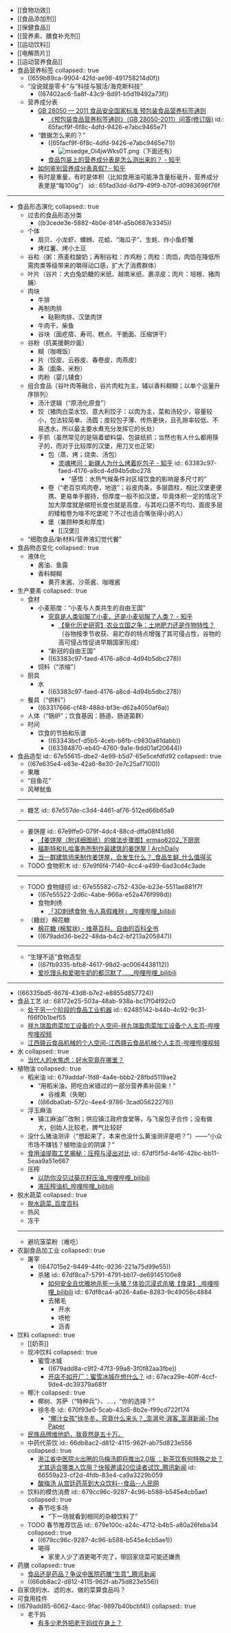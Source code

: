 - [[食物功效]]
- [[食品添加剂]]
- [[保健食品]]
- [[营养素、膳食补充剂]]
- [[运动饮料]]
- [[电解质片]]
- [[运动营养食品]]
- 食品营养标签
  collapsed:: true
	- ((659b89ca-9904-42fd-ae98-491758214d0f))
	- “没说就是零卡”与“科技与狠活/海克斯科技”
		- ((67402ac6-5a8f-43c9-8d91-b5d19492a73f))
	- 营养成分表
		- [GB 28050 — 2011 食品安全国家标准 预包装食品营养标签通则](https://www.gov.cn/gzdt/att/att/site1/20120709/001e3741a4741164d66215.pdf)
			- [《预包装食品营养标签通则》（GB 28050-2011）问答(修订版)](http://www.nhc.gov.cn/sps/s3594/201402/6f68ec6692594cf28d190cb47b770c11.shtml)
			  id:: 65facf9f-6f8c-4dfd-9426-e7abc9465e71
		- “数据怎么来的？”
			- ((65facf9f-6f8c-4dfd-9426-e7abc9465e71))
				- ![msedge_Oi4jwWks0T.png](../assets/msedge_Oi4jwWks0T_1710936590079_0.png)（下面还有）
			- [食品包装上的营养成分表是怎么测出来的？ - 知乎](https://www.zhihu.com/question/31420122)
		- [如何鉴别营养成分表真假? - 知乎](https://www.zhihu.com/question/494329125)
		- 有时是重量，有时是体积（比如食用油可能净含量标毫升，营养成分表里是“每100g”）
		  id:: 65fad3dd-6d79-49f9-b70f-d0983696f76f
- ---
- 食品形态演化
  collapsed:: true
	- 过去的食品形态分类
		- ((b3cede3e-5882-4b0e-814f-a5b0687e3345))
	- 个体
		- 扇贝、小龙虾、螺蛳、花蛤、“海瓜子”、生蚝、炸小鱼虾蟹
		- 烤红薯、烤小土豆
	- 谷粒（粥：燕麦粒酸奶；再制谷粒：炸鸡粉；肉粒：肉馅，肉馅在降低所需肉类等级带来的嚼得动口感，扩大了消费群体）
	- 叶片（谷片：大白兔奶糖的米纸、越南米纸、裹凉皮；肉片：培根、猪肉脯）
	- 肉块
		- 牛排
		- 再制肉排
			- 鞑靼肉排、汉堡肉饼
		- 牛肉干、柴鱼
		- 谷块（面疙瘩、寿司、糕点、干脆面、压缩饼干）
	- 谷粉（抗美援朝炒面）
		- 糊（咖喱饭）
		- 片（饺皮、云吞皮、春卷皮、肉燕皮）
		- 条（面条、米粉）
		- 肉粉（婴儿辅食）
	- 组合食品（谷叶肉等融合，谷片肉粒为主，辅以香料糊糊；以单个运量升序排列）
		- 汤汁逻辑（“原汤化原食”）
		- 饺（猪肉白菜水饺、意大利饺子：以肉为主，菜和汤较少，容量较小，包法较简单、汤圆；皮较包子薄、传热更快，且孔隙率较低、不易透水，所以最主要水煮充分发挥它的长处）
		- 手抓（虽然常见的是隔着塑料袋、包装纸抓；当然也有人什么都用筷子的，而对于比较厚的汉堡，用刀叉也正常）
			- 包（蒸、烤；烧卖、汤包）
				- [灵魂拷问：新疆人为什么烤着吃包子 - 知乎](https://zhuanlan.zhihu.com/p/90652939)
				  id:: 63383c97-faed-4176-a8cd-4d94b5dbc278
					- “感悟：水热气候条件对区域饮食的影响是多尺寸的“
			- 卷（“老百京鸡肉卷，地道”；谷皮肉条，多层圆柱，相比汉堡更便携、更易单手握持，但厚度一般不如汉堡，毕竟体积一定的情况下加大厚度就是缩短长度也就是高度，与其吃口感不均匀、面皮多层的矮粗卷为啥不吃堡呢？不过也适合嘴张得小的人）
			- 堡（兼顾种类和厚度）
				- [[汉堡]]
	- “细胞食品/新材料/营养液幻觉代餐”
- 食品物态变化
  collapsed:: true
	- 液体化
		- 酱油、鱼露
		- 香料糊糊
			- 黄芥末酱、沙茶酱、咖喱酱
- 生产要素
  collapsed:: true
	- 食材
		- 小麦筋度：“小麦与人类共生的自由王国”
			- [究竟是人类驯服了小麦，还是小麦驯服了人类？ - 知乎](https://www.zhihu.com/question/269631884)
				- [【量化历史研究】农业立国之争：土地肥力还是作物特性？](https://mp.weixin.qq.com/s/Zn1OctykrVewRD7GMVkeBg)（谷物按季节收获、易贮存的特点增强了其可侵占性，谷物的高可侵占性促进早期国家形成）
			- “新冠的自由王国”
			- ((63383c97-faed-4176-a8cd-4d94b5dbc278))
		- 饲料（“浓缩”）
	- 厨具
		- 水
			- ((63383c97-faed-4176-a8cd-4d94b5dbc278))
	- 餐具（“供料”）
		- ((63317666-cf48-488d-bf3e-d62a4050af6a))
	- 人体（“锅炉”；饮食基因：肠道、肠道菌群）
	- 时间
		- 饮食的节拍和乐谱
			- ((63343bcf-d5b5-4ceb-b6fb-c9830a61dabb))
			- ((63384870-eb40-4760-9a1e-9dd01af20644))
- 食品造型
  id:: 67e55615-dbe2-4e99-b5d7-65e5cefdfd92
  collapsed:: true
	- ((67e635e4-e83e-42a6-8e30-2e7c25af7100))
	- 果雕
	- “目鱼花”
	- 风琴鱿鱼
	- ---
	- 糖艺
	  id:: 67e557de-c3d4-4461-af76-512ed66b65a9
	- ---
	- 姜饼屋
	  id:: 67e9ffe0-079f-4dc4-88cd-dffa08f41d86
		- [【姜饼屋（附详细图纸）的做法步骤图】ermao6202_下厨房](https://www.xiachufang.com/recipe/106055115/)
		- [福斯特和扎哈事务所制作最建筑的姜饼屋 | ArchDaily](https://www.archdaily.cn/cn/908595/sugar-splice-and-all-things-iced-fosters-and-zha-create-a-gingerbread-paradise)
		- [当一群建筑师来制作姜饼屋，会发生什么？_食品生鲜_什么值得买](https://post.smzdm.com/p/awxlew9k/)
	- TODO 食物积木
	  id:: 67e9f6f4-7140-4cc4-a499-6ad3cd4c3ade
	- ---
	- TODO 食物缝纫
	  id:: 67e55582-c752-430e-b23e-5511ae881f7f
		- ((67e55522-2d6c-4abe-966a-e52a476f998d))
		- 食物刺绣
			- [「3D刺绣食物 令人真假难辨」_哔哩哔哩_bilibili](https://www.bilibili.com/video/BV15FHLe1EVg/)
	- （糖丝）棉花糖
		- [棉花糖 (棉絮状) - 维基百科，自由的百科全书](https://zh.wikipedia.org/wiki/%E6%A3%89%E8%8A%B1%E7%B3%96_(%E6%A3%89%E7%B5%AE%E7%8B%80))
		- ((679add36-be22-48da-b4c2-bf213a205847))
	- ---
	- “生理不适”食物造型
		- ((67fb9335-bfb8-4617-98d2-ac0064438112))
		- [爱吃馒头和爱喝牛奶的都沉默了….._哔哩哔哩_bilibili](https://www.bilibili.com/video/BV1QyXpYdEHG)
- ---
- ((66335bd5-8678-43d8-b7e2-e8855d857724))
- 食品工艺
  id:: 68172e25-503a-48ab-938a-bc17f04f92c0
	- [处于另一个阶段的食品工业机器](https://www.bilibili.com/video/BV1h34y187Yh)
	  id:: 62485142-b44b-4c92-9c31-f66f0b1bef55
	- [祥九瑞盈肉菜加工设备的个人空间-祥九瑞盈肉菜加工设备个人主页-哔哩哔哩视频](https://space.bilibili.com/607318319)
	- [江西赣云食品机械的个人空间-江西赣云食品机械个人主页-哔哩哔哩视频](https://space.bilibili.com/1174407293)
- 水
  collapsed:: true
	- [当代人的水焦虑：好水究竟在哪里？](https://mp.weixin.qq.com/s/mAW8pLadhGXOwrnF3WRrpQ)
- 植物油
  collapsed:: true
	- 稻米油
	  id:: 679addaf-1fd8-4a4e-bbb2-28fbd5119ae2
		- “用稻米油，把吃白米错过的一部分营养素补回来！”
			- 谷维素（失眠）
		- ((66dba0ab-572c-4ee4-9786-3cad05622276))
	- 浮玉麻油
		- 镇江麻油厂改制；供应镇江政府食堂等，与飞泉包子合作；没有做大，创始人比较老，脾气比较好
	- 没什么猪油测评（“想起来了，本来也没什么黄油测评是吧？”）——“小众市场不赚钱？植物油业的阴谋？”
	- [食用油提取工艺揭秘：压榨与浸出对比](https://baijiahao.baidu.com/s?id=1820957648232060693)
	  id:: 67df5f5d-4e16-42bc-bb11-5eaa9a51e667
	- 压榨
		- [以防你没见过葵花籽压油_哔哩哔哩_bilibili](https://www.bilibili.com/video/BV1ZK411e7zZ)
		- [液压榨油机_哔哩哔哩_bilibili](https://www.bilibili.com/video/BV1x8411F7B6)
- 脱水蔬菜
  collapsed:: true
	- [脱水蔬菜_百度百科](https://baike.baidu.com/item/%E8%84%B1%E6%B0%B4%E8%94%AC%E8%8F%9C/9590555)
	- 热风
	- 冻干
	- ---
	- 避坑菠菜粉（难吃）
- 农副食品加工业
  collapsed:: true
	- 屠宰
		- ((647015e2-9449-44fc-9236-221a75d99e55))
		- 杀猪
		  id:: 67df8ca7-5791-4791-bb17-de69145100e8
			- [如何安全且优雅地杀死一头猪？体验沉浸式杀猪【食录】_哔哩哔哩_bilibili](https://www.bilibili.com/video/BV1tK411Y71y/)
			  id:: 67df8ca4-a026-4a6e-8283-9c49056c4884
			- 去猪毛
				- 开水
				- 喷枪
				- 沥青
- 饮料
  collapsed:: true
	- [[奶茶]]
	- 现冲饮料
	  collapsed:: true
		- 蜜雪冰城
			- ((679add8a-c9f2-47f3-99a8-3f0f82aa3fbe))
			- [开店不如开厂：蜜雪冰城在想什么？](https://mp.weixin.qq.com/s/vXkrTopopOA-7DtYCGhHvA)
			  id:: 67aca29e-40ff-4ccf-9de4-dc39379a681f
	- 椰汁
	  collapsed:: true
		- 椰树、苏萨（“特种兵”）、....，“你的选择？”
		- 徐冬冬
		  id:: 670f93e0-5cab-43d5-8b2e-f99cd722f174
			- [“椰汁女孩”徐冬冬，究竟什么来头？_澎湃号·湃客_澎湃新闻-The Paper](https://www.thepaper.cn/newsDetail_forward_18900484)
	- [民族品牌维他奶，我竟然是五十万。](https://zhuanlan.zhihu.com/p/484120566)
	- 中药代茶饮
	  id:: 66db8ac2-d812-4115-962f-ab75d823e556
	  collapsed:: true
		- [浙江省中医院火出圈的乌梅汤即将推出2.0版 ：新茶饮有何特殊之处？尤其适合哪类人饮用？快报邀请20位读者试饮_腾讯新闻](https://new.qq.com/rain/a/20240514A069HO00)
		  id:: 66559a23-cf2d-4fdb-83e4-ca9a3229b059
		- [酸梅汤 从宫廷药茶到大众饮料--食品--人民网](http://shipin.people.com.cn/n1/2019/0712/c85914-31230339.html)
	- 饮料的模仿消费
	  id:: 679cc96c-9287-4c96-b588-b545e4cb5ae1
	  collapsed:: true
		- 春节吃多场
			- “下一场就看到相同的杂粮饮料了”
	- TODO 春节推荐饮品
	  id:: 679e100c-a24c-4712-b4b5-a80a26feba34
	  collapsed:: true
		- ((679cc96c-9287-4c96-b588-b545e4cb5ae1))
		- 喝得
			- 家里人少了酒更喝不完了，带回家烧菜可能还嫌贵
- 药膳
  collapsed:: true
	- [食品还是药品？争议中医院药膳“生意”_腾讯新闻](https://new.qq.com/rain/a/20231115A091KT00)
	- ((66db8ac2-d812-4115-962f-ab75d823e556))
- 自家烧的水、滤的水、做的菜算食品吗？
- 可食用挂件
- ((679add85-6062-4acc-9fac-9897b40bcbf4))
  collapsed:: true
	- 老干妈
		- [有多少老外把老干妈纹在身上？](https://mp.weixin.qq.com/s/Ec5wGbscZtdIyhS2NoAMAg)